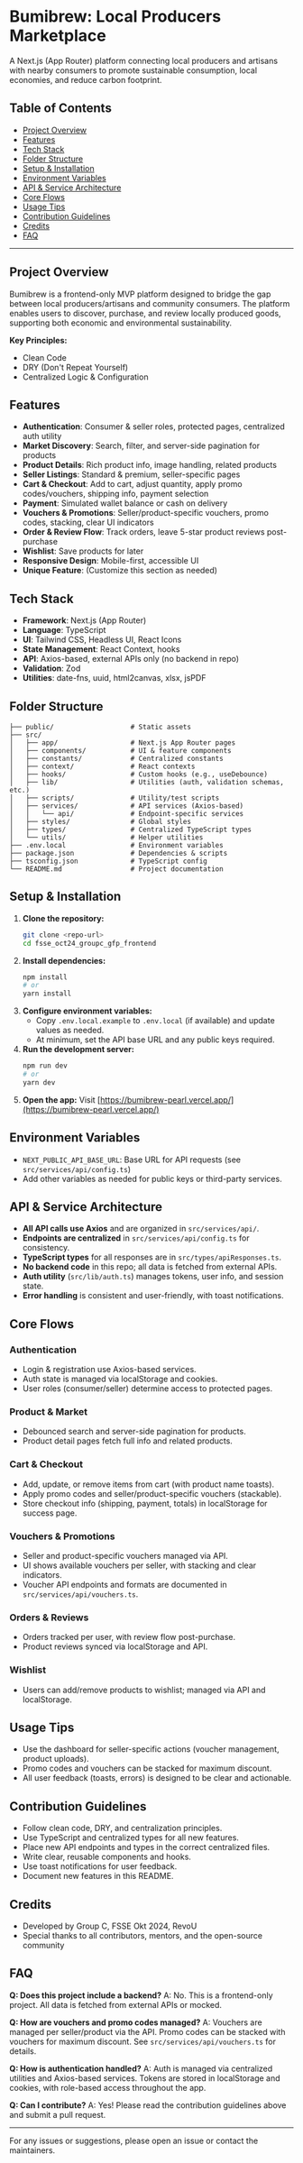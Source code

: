 # Bumibrew: Local Producers Marketplace

A Next.js (App Router) platform connecting local producers and artisans with nearby consumers to promote sustainable consumption, local economies, and reduce carbon footprint.

## Table of Contents

- [Project Overview](#project-overview)
- [Features](#features)
- [Tech Stack](#tech-stack)
- [Folder Structure](#folder-structure)
- [Setup & Installation](#setup--installation)
- [Environment Variables](#environment-variables)
- [API & Service Architecture](#api--service-architecture)
- [Core Flows](#core-flows)
- [Usage Tips](#usage-tips)
- [Contribution Guidelines](#contribution-guidelines)
- [Credits](#credits)
- [FAQ](#faq)

---

## Project Overview

Bumibrew is a frontend-only MVP platform designed to bridge the gap between local producers/artisans and community consumers. The platform enables users to discover, purchase, and review locally produced goods, supporting both economic and environmental sustainability.

**Key Principles:**

- Clean Code
- DRY (Don't Repeat Yourself)
- Centralized Logic & Configuration

## Features

- **Authentication**: Consumer & seller roles, protected pages, centralized auth utility
- **Market Discovery**: Search, filter, and server-side pagination for products
- **Product Details**: Rich product info, image handling, related products
- **Seller Listings**: Standard & premium, seller-specific pages
- **Cart & Checkout**: Add to cart, adjust quantity, apply promo codes/vouchers, shipping info, payment selection
- **Payment**: Simulated wallet balance or cash on delivery
- **Vouchers & Promotions**: Seller/product-specific vouchers, promo codes, stacking, clear UI indicators
- **Order & Review Flow**: Track orders, leave 5-star product reviews post-purchase
- **Wishlist**: Save products for later
- **Responsive Design**: Mobile-first, accessible UI
- **Unique Feature**: (Customize this section as needed)

## Tech Stack

- **Framework**: Next.js (App Router)
- **Language**: TypeScript
- **UI**: Tailwind CSS, Headless UI, React Icons
- **State Management**: React Context, hooks
- **API**: Axios-based, external APIs only (no backend in repo)
- **Validation**: Zod
- **Utilities**: date-fns, uuid, html2canvas, xlsx, jsPDF

## Folder Structure

```
├── public/                   # Static assets
├── src/
│   ├── app/                  # Next.js App Router pages
│   ├── components/           # UI & feature components
│   ├── constants/            # Centralized constants
│   ├── context/              # React contexts
│   ├── hooks/                # Custom hooks (e.g., useDebounce)
│   ├── lib/                  # Utilities (auth, validation schemas, etc.)
│   ├── scripts/              # Utility/test scripts
│   ├── services/             # API services (Axios-based)
│   │   └── api/              # Endpoint-specific services
│   ├── styles/               # Global styles
│   ├── types/                # Centralized TypeScript types
│   └── utils/                # Helper utilities
├── .env.local                # Environment variables
├── package.json              # Dependencies & scripts
├── tsconfig.json             # TypeScript config
└── README.md                 # Project documentation
```

## Setup & Installation

1. **Clone the repository:**
   ```bash
   git clone <repo-url>
   cd fsse_oct24_groupc_gfp_frontend
   ```
2. **Install dependencies:**
   ```bash
   npm install
   # or
   yarn install
   ```
3. **Configure environment variables:**
   - Copy `.env.local.example` to `.env.local` (if available) and update values as needed.
   - At minimum, set the API base URL and any public keys required.
4. **Run the development server:**
   ```bash
   npm run dev
   # or
   yarn dev
   ```
5. **Open the app:**
   Visit [https://bumibrew-pearl.vercel.app/](https://bumibrew-pearl.vercel.app/)

## Environment Variables

- `NEXT_PUBLIC_API_BASE_URL`: Base URL for API requests (see `src/services/api/config.ts`)
- Add other variables as needed for public keys or third-party services.

## API & Service Architecture

- **All API calls use Axios** and are organized in `src/services/api/`.
- **Endpoints are centralized** in `src/services/api/config.ts` for consistency.
- **TypeScript types** for all responses are in `src/types/apiResponses.ts`.
- **No backend code** in this repo; all data is fetched from external APIs.
- **Auth utility** (`src/lib/auth.ts`) manages tokens, user info, and session state.
- **Error handling** is consistent and user-friendly, with toast notifications.

## Core Flows

### Authentication

- Login & registration use Axios-based services.
- Auth state is managed via localStorage and cookies.
- User roles (consumer/seller) determine access to protected pages.

### Product & Market

- Debounced search and server-side pagination for products.
- Product detail pages fetch full info and related products.

### Cart & Checkout

- Add, update, or remove items from cart (with product name toasts).
- Apply promo codes and seller/product-specific vouchers (stackable).
- Store checkout info (shipping, payment, totals) in localStorage for success page.

### Vouchers & Promotions

- Seller and product-specific vouchers managed via API.
- UI shows available vouchers per seller, with stacking and clear indicators.
- Voucher API endpoints and formats are documented in `src/services/api/vouchers.ts`.

### Orders & Reviews

- Orders tracked per user, with review flow post-purchase.
- Product reviews synced via localStorage and API.

### Wishlist

- Users can add/remove products to wishlist; managed via API and localStorage.

## Usage Tips

- Use the dashboard for seller-specific actions (voucher management, product uploads).
- Promo codes and vouchers can be stacked for maximum discount.
- All user feedback (toasts, errors) is designed to be clear and actionable.

## Contribution Guidelines

- Follow clean code, DRY, and centralization principles.
- Use TypeScript and centralized types for all new features.
- Place new API endpoints and types in the correct centralized files.
- Write clear, reusable components and hooks.
- Use toast notifications for user feedback.
- Document new features in this README.

## Credits

- Developed by Group C, FSSE Okt 2024, RevoU
- Special thanks to all contributors, mentors, and the open-source community

## FAQ

**Q: Does this project include a backend?**
A: No. This is a frontend-only project. All data is fetched from external APIs or mocked.

**Q: How are vouchers and promo codes managed?**
A: Vouchers are managed per seller/product via the API. Promo codes can be stacked with vouchers for maximum discount. See `src/services/api/vouchers.ts` for details.

**Q: How is authentication handled?**
A: Auth is managed via centralized utilities and Axios-based services. Tokens are stored in localStorage and cookies, with role-based access throughout the app.

**Q: Can I contribute?**
A: Yes! Please read the contribution guidelines above and submit a pull request.

---

For any issues or suggestions, please open an issue or contact the maintainers.
